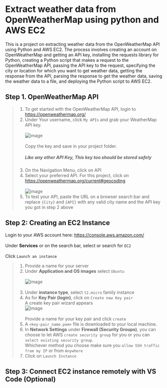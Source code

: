 # Extract weather data from OpenWeatherMap using python and AWS EC2
This is a project on extracting weather data from the OpenWeatherMap API using Python and AWS EC2. The process involves creating an account on OpenWeatherMap and getting an API key, installing the requests library for Python, creating a Python script that makes a request to the OpenWeatherMap API, passing the API key to the request, specifying the city or location for which you want to get weather data, getting the response from the API, parsing the response to get the weather data, saving the weather data to a file, and deploying the Python script to AWS EC2.

## Step 1. OpenWeatherMap API
> 1. To get started with the OpenWeatherMap API, login to https://openweathermap.org/
> 2. Under Your username, click `My APIs` and grab your WeatherMap API key. <br><br>![image](https://github.com/Ndarugaa/Extract-weather-data-from-open-weather-API-using-python-and-AWS-EC2/assets/68260816/78f72c78-c0e5-447e-9775-43b677459147)<br><br>Copy the key and save in your project folder.<h5>Like any other API Key, This key too should be stored safely</h5>
> 3. On the Navigation Menu, click on API
> 4. Select your preferred API. For this project, click on https://openweathermap.org/current#geocoding <br><br>![image](https://github.com/Ndarugaa/Extract-weather-data-from-open-weather-API-using-python-and-AWS-EC2/assets/68260816/61e0cdb9-2de8-47ac-bfd3-4e55ae0b7deb)
> 5. To test your API, paste the URL on a browser search bar and replace `{City}` and `{API}` with any valid city name and the API key you got in step 2 above


## Step 2: Creating an EC2 Instance
Login to your AWS account here: https://console.aws.amazon.com/ <br><br>
Under <strong>Services</strong> or on the search bar, select or search for `EC2`<br><br>
Click `Launch an instance`
> 1. Provide a name for your server
> 2. Under <strong>Application and OS images</strong> select `Ubuntu` <br><br>![image](https://github.com/Ndarugaa/Extract-weather-data-from-open-weather-API-using-python-and-AWS-EC2/assets/68260816/a05aecca-e843-463e-833a-8217f81d495b)<br><br>
> 3. Under <strong>instance type</strong>, select `t2.micro` family instance
> 4. As for <strong>Key Pair (login)</strong>, click on `Create new Key pair`<br>A create key pair wizard appears <br>![image](https://github.com/Ndarugaa/Extract-weather-data-from-open-weather-API-using-python-and-AWS-EC2/assets/68260816/a87c0472-9869-4346-b391-61c6c4f4eb8a) <br><br> Provide a name for your key pair and click `create`
> 5. A `<key-pair_name.pem>` file is downloaded to your local machine.
> 6. In <strong>Network Settings</strong> under <strong>Firewall (Security Groups)</strong>, you can choose to let AWS `create security group` for you or you can `select existing security group`. <br>Whichever method you choose make sure you `allow SSH traffic from my IP` or from `Anywhere`
> 7. Click on `Launch Instance`


## Step 3: Connect EC2 instance remotely with VS Code (Optional)





